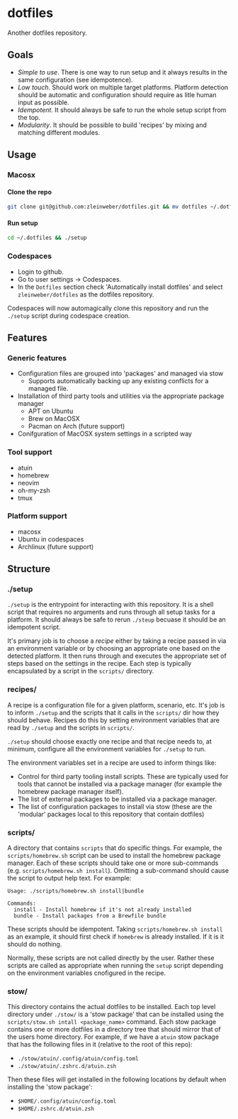 # dotfiles

Another dotfiles repository.

## Goals

- *Simple to use*. There is one way to run setup and it always results in the same configuration (see idempotence).
- *Low touch*. Should work on multiple target platforms. Platform detection should be automatic and configuration should require as litle human input as possible.
- *Idempotent*. It should always be safe to run the whole setup script from the top.
- *Modularity*. It should be possible to build 'recipes' by mixing and matching different modules.

## Usage

### Macosx

#### Clone the repo

```sh
git clone git@github.com:zleinweber/dotfiles.git && mv dotfiles ~/.dotfiles
```

#### Run setup

```sh
cd ~/.dotfiles && ./setup
```

### Codespaces

- Login to github.
- Go to user settings -> Codespaces.
- In the `Dotfiles` section check 'Automatically install dotfiles' and select `zleinweber/dotfiles` as the dotfiles repository.

Codespaces will now automagically clone this repository and run the `./setup` script during codespace creation.

## Features

### Generic features

- Configuration files are grouped into 'packages' and managed via stow
  - Supports automatically backing up any existing conflicts for a managed file.
- Installation of third party tools and utilities via the appropriate package manager
  - APT on Ubuntu
  - Brew on MacOSX
  - Pacman on Arch (future support)
- Conifguration of MacOSX system settings in a scripted way

### Tool support

- atuin
- homebrew
- neovim
- oh-my-zsh
- tmux

### Platform support

- macosx
- Ubuntu in codespaces
- Archlinux (future support)

## Structure

### ./setup

`./setup` is the entrypoint for interacting with this repository. It is a shell script that requires no arguments and runs through all setup tasks for a platform. It should always be safe to rerun `./steup` becuase it should be an idempotent script.

It's primary job is to choose a *recipe* either by taking a recipe passed in via an environment variable or by choosing an appropriate one based on the detected platform. It then runs through and executes the appropriate set of steps based on the settings in the recipe. Each step is typically encapsulated by a script in the `scripts/` directory.

### recipes/

A recipe is a configuration file for a given platform, scenario, etc. It's job is to inform `./setup` and the scripts that it calls in the `scripts/` dir how they should behave. Recipes do this by setting environment variables that are read by `./setup` and the scripts in `scripts/`.

`./setup` should choose exactly one recipe and that recipe needs to, at minimum, configure all the environment variables for `./setup` to run.

The environment variables set in a recipe are used to inform things like:

- Control for third party tooling install scripts. These are typically used for tools that cannot be installed via a package manager (for example the homebrew package manager itself).
- The list of external packages to be installed via a package manager.
- The list of configuration packages to install via stow (these are the 'modular' packages local to this repository that contain dotfiles)

### scripts/

A directory that contains `scripts` that do specific things. For example, the `scripts/homebrew.sh` script can be used to install the homebrew package manager. Each of these scripts should take one or more sub-commands (e.g. `scripts/homebrew.sh install`). Omitting a sub-command should cause the script to output help text. For example:

```text
Usage: ./scripts/homebrew.sh install|bundle

Commands:
  install - Install homebrew if it's not already installed
  bundle - Install packages from a Brewfile bundle
```

These scripts should be idempotent. Taking `scripts/homebrew.sh install` as an example, it should first check if `homebrew` is already installed. If it is it should do nothing.

Normally, these scripts are not called directly by the user. Rather these scripts are called as appropriate when running the `setup` script depending on the environment variables cnofigured in the recipe.

### stow/

This directory contains the actual dotfiles to be installed. Each top level directory under `./stow/` is a 'stow package' that can be installed using the `scripts/stow.sh intall <package_name>` command. Each stow package contains one or more dotfiles in a directory tree that should mirror that of the users home directory. For example, if we have a `atuin` stow package that has the following files in it (relative to the root of this repo):

- `./stow/atuin/.config/atuin/config.toml`
- `./stow/atuin/.zshrc.d/atuin.zsh`

Then these files will get installed in the following locations by default when installing the 'stow package':

- `$HOME/.config/atuin/config.toml`
- `$HOME/.zshrc.d/atuin.zsh`
